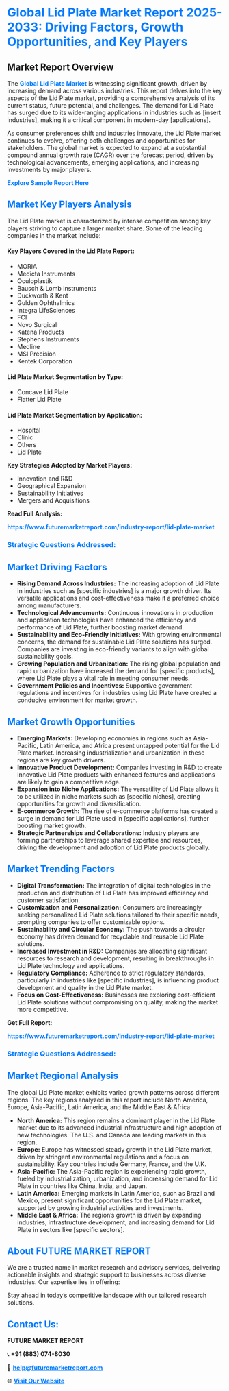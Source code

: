 <h1 style="color: #007BFF;">Global Lid Plate Market Report 2025-2033: Driving Factors, Growth Opportunities, and Key Players</h1>

<section id="overview">
<h2>Market Report Overview</h2>
<p>The <a href="https://www.futuremarketreport.com/industry-report/lid-plate-market" style="color: #007BFF; text-decoration: none;"><strong>Global Lid Plate Market</strong></a> is witnessing significant growth, driven by increasing demand across various industries. This report delves into the key aspects of the Lid Plate market, providing a comprehensive analysis of its current status, future potential, and challenges. The demand for Lid Plate has surged due to its wide-ranging applications in industries such as [insert industries], making it a critical component in modern-day [applications].</p>
<p>As consumer preferences shift and industries innovate, the Lid Plate market continues to evolve, offering both challenges and opportunities for stakeholders. The global market is expected to expand at a substantial compound annual growth rate (CAGR) over the forecast period, driven by technological advancements, emerging applications, and increasing investments by major players.</p>
</section>

<section id="overview">
<p><a href="https://www.futuremarketreport.com/request-sample/reportId=123565" style="color: #007BFF; text-decoration: none;"><strong>Explore Sample Report Here</strong></a></p>
</section>

<section id="key-players">
<h2 style="color: #007BFF;">Market Key Players Analysis</h2>
<p>The Lid Plate market is characterized by intense competition among key players striving to capture a larger market share. Some of the leading companies in the market include:</p>
<h4>Key Players Covered in the Lid Plate Report:</h4>
<ul><li>MORIA</li><li>Medicta Instruments</li><li>Oculoplastik</li><li>Bausch &amp; Lomb Instruments</li><li>Duckworth &amp; Kent</li><li>Gulden Ophthalmics</li><li>Integra LifeSciences</li><li>FCI</li><li>Novo Surgical</li><li>Katena Products</li><li>Stephens Instruments</li><li>Medline</li><li>MSI Precision</li><li>Kentek Corporation</li></ul>
<h4>Lid Plate Market Segmentation by Type:</h4>
<ul><li>Concave Lid Plate</li><li>Flatter Lid Plate</li></ul>

<h4>Lid Plate Market Segmentation by Application:</h4>
<ul><li>Hospital</li><li>Clinic</li><li>Others</li><li>Lid Plate</li></ul>
<p><strong>Key Strategies Adopted by Market Players:</strong></p>
<ul>
<li>Innovation and R&D</li>
<li>Geographical Expansion</li>
<li>Sustainability Initiatives</li>
<li>Mergers and Acquisitions</li>
</ul>
</section>

<section>
<p><strong>Read Full Analysis: </strong></p><a href="https://www.futuremarketreport.com/industry-report/lid-plate-market" style="color: #007BFF; text-decoration: none;"><strong>https://www.futuremarketreport.com/industry-report/lid-plate-market</strong></a>
<h3 style="color: #007BFF;">Strategic Questions Addressed:</h3>
</section>

<section id="driving-factors">
<h2 style="color: #007BFF;">Market Driving Factors</h2>
<ul>
<li><strong>Rising Demand Across Industries:</strong> The increasing adoption of Lid Plate in industries such as [specific industries] is a major growth driver. Its versatile applications and cost-effectiveness make it a preferred choice among manufacturers.</li>
<li><strong>Technological Advancements:</strong> Continuous innovations in production and application technologies have enhanced the efficiency and performance of Lid Plate, further boosting market demand.</li>
<li><strong>Sustainability and Eco-Friendly Initiatives:</strong> With growing environmental concerns, the demand for sustainable Lid Plate solutions has surged. Companies are investing in eco-friendly variants to align with global sustainability goals.</li>
<li><strong>Growing Population and Urbanization:</strong> The rising global population and rapid urbanization have increased the demand for [specific products], where Lid Plate plays a vital role in meeting consumer needs.</li>
<li><strong>Government Policies and Incentives:</strong> Supportive government regulations and incentives for industries using Lid Plate have created a conducive environment for market growth.</li>
</ul>
</section>

<section id="growth-opportunities">
<h2 style="color: #007BFF;">Market Growth Opportunities</h2>
<ul>
<li><strong>Emerging Markets:</strong> Developing economies in regions such as Asia-Pacific, Latin America, and Africa present untapped potential for the Lid Plate market. Increasing industrialization and urbanization in these regions are key growth drivers.</li>
<li><strong>Innovative Product Development:</strong> Companies investing in R&D to create innovative Lid Plate products with enhanced features and applications are likely to gain a competitive edge.</li>
<li><strong>Expansion into Niche Applications:</strong> The versatility of Lid Plate allows it to be utilized in niche markets such as [specific niches], creating opportunities for growth and diversification.</li>
<li><strong>E-commerce Growth:</strong> The rise of e-commerce platforms has created a surge in demand for Lid Plate used in [specific applications], further boosting market growth.</li>
<li><strong>Strategic Partnerships and Collaborations:</strong> Industry players are forming partnerships to leverage shared expertise and resources, driving the development and adoption of Lid Plate products globally.</li>
</ul>
</section>

<section id="trending-factors">
<h2 style="color: #007BFF;">Market Trending Factors</h2>
<ul>
<li><strong>Digital Transformation:</strong> The integration of digital technologies in the production and distribution of Lid Plate has improved efficiency and customer satisfaction.</li>
<li><strong>Customization and Personalization:</strong> Consumers are increasingly seeking personalized Lid Plate solutions tailored to their specific needs, prompting companies to offer customizable options.</li>
<li><strong>Sustainability and Circular Economy:</strong> The push towards a circular economy has driven demand for recyclable and reusable Lid Plate solutions.</li>
<li><strong>Increased Investment in R&D:</strong> Companies are allocating significant resources to research and development, resulting in breakthroughs in Lid Plate technology and applications.</li>
<li><strong>Regulatory Compliance:</strong> Adherence to strict regulatory standards, particularly in industries like [specific industries], is influencing product development and quality in the Lid Plate market.</li>
<li><strong>Focus on Cost-Effectiveness:</strong> Businesses are exploring cost-efficient Lid Plate solutions without compromising on quality, making the market more competitive.</li>
</ul>
</section>

<section>
<p><strong>Get Full Report: </strong></p><a href="https://www.futuremarketreport.com/industry-report/lid-plate-market" style="color: #007BFF; text-decoration: none;"><strong>https://www.futuremarketreport.com/industry-report/lid-plate-market</strong></a>
<h3 style="color: #007BFF;">Strategic Questions Addressed:</h3>
</section>


<section id="regional-analysis">
<h2 style="color: #007BFF;">Market Regional Analysis</h2>
<p>The global Lid Plate market exhibits varied growth patterns across different regions. The key regions analyzed in this report include North America, Europe, Asia-Pacific, Latin America, and the Middle East & Africa:</p>
<ul>
<li><strong>North America:</strong> This region remains a dominant player in the Lid Plate market due to its advanced industrial infrastructure and high adoption of new technologies. The U.S. and Canada are leading markets in this region.</li>
<li><strong>Europe:</strong> Europe has witnessed steady growth in the Lid Plate market, driven by stringent environmental regulations and a focus on sustainability. Key countries include Germany, France, and the U.K.</li>
<li><strong>Asia-Pacific:</strong> The Asia-Pacific region is experiencing rapid growth, fueled by industrialization, urbanization, and increasing demand for Lid Plate in countries like China, India, and Japan.</li>
<li><strong>Latin America:</strong> Emerging markets in Latin America, such as Brazil and Mexico, present significant opportunities for the Lid Plate market, supported by growing industrial activities and investments.</li>
<li><strong>Middle East & Africa:</strong> The region’s growth is driven by expanding industries, infrastructure development, and increasing demand for Lid Plate in sectors like [specific sectors].</li>
</ul>
</section>

<footer>
<h2 style="color: #007BFF;">About FUTURE MARKET REPORT</h2>
<p>We are a trusted name in market research and advisory services, delivering actionable insights and strategic support to businesses across diverse industries. Our expertise lies in offering:</p>

<p>Stay ahead in today’s competitive landscape with our tailored research solutions.</p>

<h2 style="color: #007BFF;">Contact Us:</h2>
<p><strong>FUTURE MARKET REPORT</strong></p>
<p>📞 <strong>+91 (883) 074-8030</strong></p>
<p>📧 <strong><a href="mailto:help@futuremarketreport.com" style="color: #007BFF;">help@futuremarketreport.com</a></strong></p>
<p>🌐 <strong><a href="https://www.futuremarketreport.com/" style="color: #007BFF;">Visit Our Website</a></strong></p>
</footer>